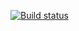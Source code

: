 [![Build status](https://ci.appveyor.com/api/projects/status/m2oe35bg4ssrf22m?svg=true)]([README.md](..%2FPatternsHomeWork%2FREADME.md)https://ci.appveyor.com/project/elenalev2686/patternhomework1)

